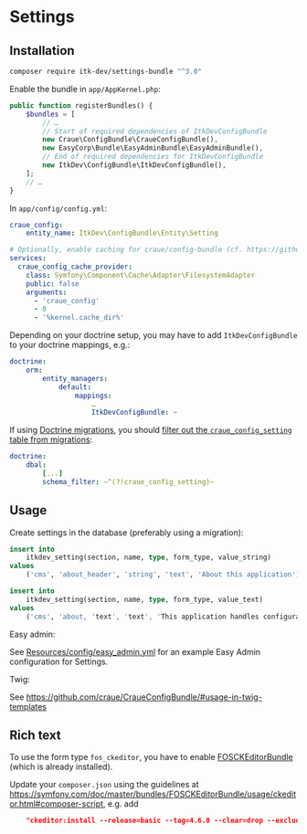 # Settings

## Installation

```sh
composer require itk-dev/settings-bundle "^3.0"
```

Enable the bundle in `app/AppKernel.php`:

```php
public function registerBundles() {
    $bundles = [
        // …
        // Start of required dependencies of ItkDevConfigBundle
        new Craue\ConfigBundle\CraueConfigBundle(),
        new EasyCorp\Bundle\EasyAdminBundle\EasyAdminBundle(),
        // End of required dependencies for ItkDevConfigBundle
        new ItkDev\ConfigBundle\ItkDevConfigBundle(),
    ];
    // …
}
```

In `app/config/config.yml`:

```yml
craue_config:
    entity_name: ItkDev\ConfigBundle\Entity\Setting

# Optionally, enable caching for craue/config-bundle (cf. https://github.com/craue/CraueConfigBundle/#enable-caching-optional)
services:
  craue_config_cache_provider:
    class: Symfony\Component\Cache\Adapter\FilesystemAdapter
    public: false
    arguments:
      - 'craue_config'
      - 0
      - '%kernel.cache_dir%'
```

Depending on your doctrine setup, you may have to add `ItkDevConfigBundle` to your doctrine mappings, e.g.:

```yml
doctrine:
    orm:
        entity_managers:
            default:
                mappings:
                    …
                    ItkDevConfigBundle: ~
```


If using [Doctrine
migrations](https://github.com/doctrine/DoctrineMigrationsBundle), you
should [filter out the `craue_config_setting` table from
migrations](https://symfony.com/doc/current/bundles/DoctrineMigrationsBundle/index.html#manual-tables):

```yml
doctrine:
    dbal:
        [...]
        schema_filter: ~^(?!craue_config_setting)~
```

## Usage

Create settings in the database (preferably using a migration):

```sql
insert into
    itkdev_setting(section, name, type, form_type, value_string)
values
    ('cms', 'about_header', 'string', 'text', 'About this application');

insert into
    itkdev_setting(section, name, type, form_type, value_text)
values
    ('cms', 'about, 'text', 'text', 'This application handles configuration on the database.);
```

Easy admin:

See [Resources/config/easy_admin.yml](Resources/config/easy_admin.yml) for an example Easy Admin configuration for Settings.

Twig:

See https://github.com/craue/CraueConfigBundle/#usage-in-twig-templates



## Rich text

To use the form type `fos_ckeditor`, you have to enable
[FOSCKEditorBundle](https://symfony.com/doc/master/bundles/FOSCKEditorBundle/index.html)
(which is already installed).

Update your `composer.json` using the guidelines at
https://symfony.com/doc/master/bundles/FOSCKEditorBundle/usage/ckeditor.html#composer-script,
e.g. add

```json
    "ckeditor:install --release=basic --tag=4.6.0 --clear=drop --exclude=samples": "symfony-cmd",
```
